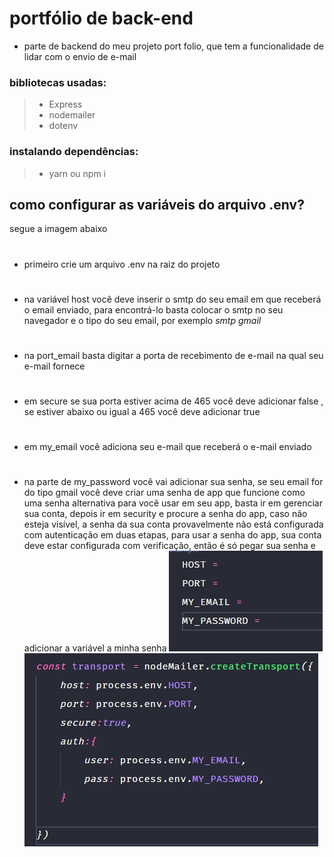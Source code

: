 # portfólio de back-end

* parte de backend do meu projeto port folio, que tem a funcionalidade de lidar com o envio de e-mail

### bibliotecas usadas:
> - Express
> - nodemailer
> - dotenv

### instalando dependências:
> - yarn ou npm i

## como configurar as variáveis ​​do arquivo .env?
 segue a imagem abaixo

#
* primeiro crie um arquivo .env na raiz do projeto
#
* na variável host você deve inserir o smtp do seu email em que receberá o email enviado, para encontrá-lo basta colocar o smtp no seu navegador e o tipo do seu email, por exemplo *smtp gmail*

#
* na  port_email  basta digitar a porta de recebimento de e-mail na qual seu e-mail fornece
#
* em secure se sua porta estiver acima de 465 você deve adicionar false , se estiver abaixo ou igual a 465 você deve adicionar true

#

* em my_email você adiciona seu e-mail que receberá o e-mail enviado

#

* na parte de my_password você vai adicionar sua senha, se seu email for do tipo gmail você deve criar uma senha de app que funcione como uma senha alternativa para você usar em seu app, basta ir em gerenciar sua conta, depois ir em security e procure a senha do app, caso não esteja visível, a senha da sua conta provavelmente não está configurada com autenticação em duas etapas, para usar a senha do app, sua conta deve estar configurada com verificação, então é só pegar sua senha e adicionar a variável a minha senha
![](./assets/env.png)
![](./assets/configVarEnv.png)




